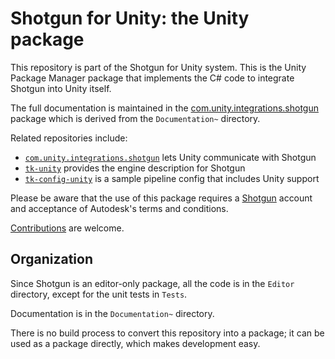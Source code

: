 # Shotgun for Unity: the Unity package

This repository is part of the Shotgun for Unity system. This is the Unity
Package Manager package that implements the C# code to integrate Shotgun into
Unity itself.

The full documentation is maintained in the [com.unity.integrations.shotgun](https://docs.unity3d.com/Packages/com.unity.integrations.shotgun@latest) package which is derived from the `Documentation~` directory.

Related repositories include:
* [`com.unity.integrations.shotgun`](https://github.com/Unity-Technologies/com.unity.integrations.shotgun) lets Unity communicate with Shotgun
* [`tk-unity`](https://github.com/Unity-Technologies/tk-unity) provides the engine description for Shotgun
* [`tk-config-unity`](https://github.com/Unity-Technologies/tk-config-unity) is a sample pipeline config that includes Unity support

Please be aware that the use of this package requires a [Shotgun](https://www.shotgunsoftware.com/) account and
acceptance of Autodesk's terms and conditions.

[Contributions](CONTRIBUTING.md) are welcome.

## Organization

Since Shotgun is an editor-only package, all the code is in the `Editor`
directory, except for the unit tests in `Tests`.

Documentation is in the `Documentation~` directory.

There is no build process to convert this repository into a package; it can be
used as a package directly, which makes development easy.
